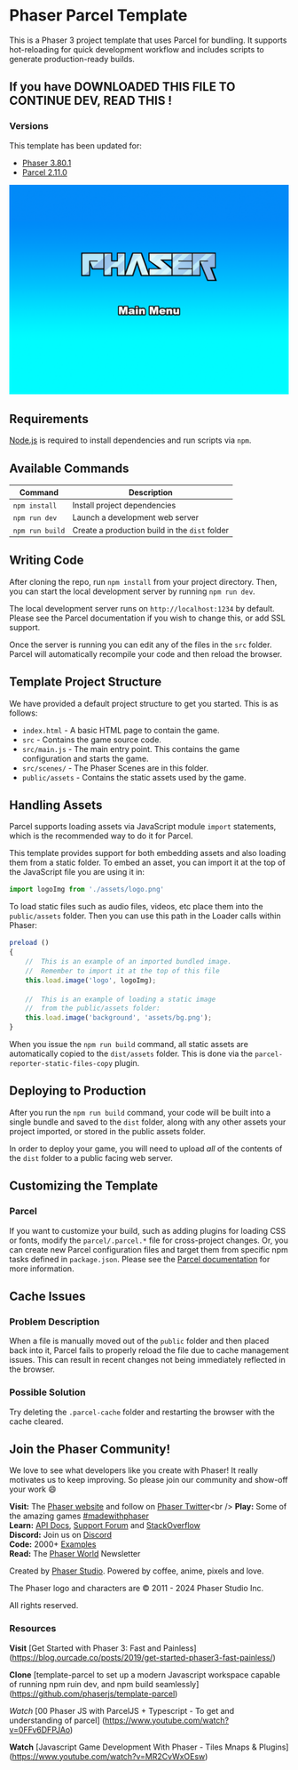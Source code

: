 # Phaser Parcel Template

This is a Phaser 3 project template that uses Parcel for bundling. It supports hot-reloading for quick development workflow and includes scripts to generate production-ready builds.

## If you have DOWNLOADED THIS FILE TO CONTINUE DEV, READ THIS ! 

<!-- 
TODO : ensure you have 'Better Comments' extension when you read this for improved readibilility. 


?PORTS: 

    
    *FRONT-END PORT: 1234:
    The front-end sever runs on PORT 1234 by default. In the case 1234 is not available, Parcel automatically chooses a random port for the server to run on. There is the CORS method of fusing both servers to run on one, but for dev purposeses , we'll the ports on individual ports. 

        *Development / Production Front-end server calls: 
        As shown in the package.json, you can start the frontend with a development call or a production call. This is a safety measure to ensure data will not be erased. 

            *Development:  
            "npm run dev": allows access to seed.js. Seed.js will clear all tables in the db if ran. This is

            *Production: 
            "npm start": allows you run the production server. 
            In the case you happen to break the forbidden rule of not running the seed.js file while in production; the seed file has a fail safe code so nothing from your database will delete. Unless you instruct otherwise in the command line. 

    *BACK-END PORT: 3000: 
        "npm run server": The backend is hard coded to run on port 3000. 
            

    *PORT: 5432: 
    -If you happen to see this port while setting up your prisma.schema (specifically during "DATABASE_URL setup, then ensure to leave it as 5432). 
        *Prisma uses PORT 5432 to communicate with the db and it listens to the Front-end on PORT 3000,  



? Getting Started with this app after cloning a Repo: 


    ? PSQL:

        Steps: 

            1.  Create the db as it shows below with the same camel casing
                    *DB name is: theArrowGame


    ? Prisma: 

    https://www.prisma.io/docs/getting-started/setup-prisma/add-to-existing-project/relational-databases-typescript-postgresql

        *0 look at the package.json and install the required modules 

        *0.5 set up the pqsl 

        *1. npm i --save-dev prisma@latest
            install

        *2 npx prisma init
            explination same as shown above


        *3. set up DATABASEURL prisma.schema file
        
        generator client {
                provider = "prisma-client-js"
                }

                define the database to connect to
                datasource db {
                provider = "postgresql"
                url      = env("DATABASE_URL")
            }
        

        *3.5 set up .env with the following info: 

        .env: 
                DATABASE_URL="postgresql://<your psql user>:@localhost:5432/theArrowGame"
                JWT="coolPassword"
                NODE_ENV="development"


        * Of note: 
            
            -env file goes within the main directory so backend can access it.

            -the app is set up with "theArrowGame" as the db. When creating your db i urge you to mirrow this nomenclature. It'll make things easier. 

        



        *4: npm i @prisma/client@latest

        Install Prisma/Cient

            If you do not have a seed.js from PSQL you can use the prima version of seeding a database: 
            *a.create the seed.js file 
                

    *		b.install the Prisma Client (see step 5)

    *		c.add a seed command within the package.json scripts 
            "scripts": {
                "seed": "node prisma/seed.js"
                }
                *OFNOTE: 
                    -make sure to create a development and production environment. Do this by manipulating the code within package.json : 
                    -from this 
                        "scripts": {
                            "dev": "parcel index.html --no-cache --config ./parcel/.parcel.dev --open",
                            "build": "parcel build index.html --public-url _relativeroute_ --no-source-maps --log-level error --config ./parcel/.parcel.prod"
                        },
                    -to this: 
                        "scripts": {
                            "dev": "NODE_ENV=development parcel index.html --no-cache --config ./parcel/.parcel.dev --open",
                            "start": "NODE_ENV=production node server/index.js",
                            "build": "NODE_ENV=production parcel build index.html --public-url _relativeroute_ --no-source-maps --log-level error --config ./parcel/.parcel.prod",
                            "seed": "node prisma/seed.js"
                    },
                
                    then make your seed.js file only run within development by running this code at the beginning 
                        if (process.env.NODE_ENV === 'production') {
                            console.log('Seeding is not permitted in production!');
                            process.exit();
                        }

        TODO: Cloned the repo? ... Start here: 

    Steps: 

        *3.7 



        *4 npx prisma migrate dev --name init
            Creates the DB with defined models(Tables) that are in the schema.prisma file
            ?Run this code if you want to restructure the db (Add more rows or columns)
            ?Followed by npx prisma generate 


        *5  npx prisma db pull
            This commmand is dope! It read the Database_URL (located in the .env) and connects to the db following. It then introspects the database & translates the database schema from SQL into a prisma data model within the prisma.schema

                TODO Whenever you clone a project with prisma, you start here. 
                    Which makes sense, you need the env files to operate the project 
                ? If it is your own project copy the env file over, if not, create one. 
                WALLAH! MAGIC!
            
            
            To get the latest prisma run:
        *6 npm i @prisma/client@latest
            this command creates a node module which houses the prisma client. That node module is changed evertime the schema is modified but in order to change it you have to run the following: 

            *7 npx prisma generate
                This reads the prisma schema and generates my prisma client library within the @prisma/client node_modules


        *8 set up the enviornment and do you first prisma quiery

            *a. Import Prisma Client
            const { PrismaClient } = require('@prisma/client)
            const prisma = new PrismaClient()

            *b crud methods can be found here:
            ! https://www.prisma.io/docs/orm/prisma-client/queries/crud






-->

### Versions

This template has been updated for:

- [Phaser 3.80.1](https://github.com/phaserjs/phaser)
- [Parcel 2.11.0](https://github.com/parcel-bundler/parcel)

![screenshot](screenshot.png)

## Requirements

[Node.js](https://nodejs.org) is required to install dependencies and run scripts via `npm`.

## Available Commands

| Command | Description |
|---------|-------------|
| `npm install` | Install project dependencies |
| `npm run dev` | Launch a development web server |
| `npm run build` | Create a production build in the `dist` folder |

## Writing Code

After cloning the repo, run `npm install` from your project directory. Then, you can start the local development server by running `npm run dev`.

The local development server runs on `http://localhost:1234` by default. Please see the Parcel documentation if you wish to change this, or add SSL support.

Once the server is running you can edit any of the files in the `src` folder. Parcel will automatically recompile your code and then reload the browser.

## Template Project Structure

We have provided a default project structure to get you started. This is as follows:

- `index.html` - A basic HTML page to contain the game.
- `src` - Contains the game source code.
- `src/main.js` - The main entry point. This contains the game configuration and starts the game.
- `src/scenes/` - The Phaser Scenes are in this folder.
- `public/assets` - Contains the static assets used by the game.

## Handling Assets

Parcel supports loading assets via JavaScript module `import` statements, which is the recommended way to do it for Parcel.

This template provides support for both embedding assets and also loading them from a static folder. To embed an asset, you can import it at the top of the JavaScript file you are using it in:

```js
import logoImg from './assets/logo.png'
```

To load static files such as audio files, videos, etc place them into the `public/assets` folder. Then you can use this path in the Loader calls within Phaser:

```js
preload ()
{
    //  This is an example of an imported bundled image.
    //  Remember to import it at the top of this file
    this.load.image('logo', logoImg);

    //  This is an example of loading a static image
    //  from the public/assets folder:
    this.load.image('background', 'assets/bg.png');
}
```

When you issue the `npm run build` command, all static assets are automatically copied to the `dist/assets` folder. This is done via the `parcel-reporter-static-files-copy` plugin.

## Deploying to Production

After you run the `npm run build` command, your code will be built into a single bundle and saved to the `dist` folder, along with any other assets your project imported, or stored in the public assets folder.

In order to deploy your game, you will need to upload *all* of the contents of the `dist` folder to a public facing web server.

## Customizing the Template

### Parcel

If you want to customize your build, such as adding plugins for loading CSS or fonts, modify the `parcel/.parcel.*` file for cross-project changes. Or, you can create new Parcel configuration files and target them from specific npm tasks defined in `package.json`. Please see the [Parcel documentation](https://parceljs.org) for more information.

## Cache Issues

### Problem Description

When a file is manually moved out of the `public` folder and then placed back into it, Parcel fails to properly reload the file due to cache management issues. This can result in recent changes not being immediately reflected in the browser.

### Possible Solution

Try deleting the `.parcel-cache` folder and restarting the browser with the cache cleared.

## Join the Phaser Community!

We love to see what developers like you create with Phaser! It really motivates us to keep improving. So please join our community and show-off your work 😄

**Visit:** The [Phaser website](https://phaser.io) and follow on [Phaser Twitter](https://twitter.com/phaser_)<br />
**Play:** Some of the amazing games [#madewithphaser](https://twitter.com/search?q=%23madewithphaser&src=typed_query&f=live)<br />
**Learn:** [API Docs](https://newdocs.phaser.io), [Support Forum](https://phaser.discourse.group/) and [StackOverflow](https://stackoverflow.com/questions/tagged/phaser-framework)<br />
**Discord:** Join us on [Discord](https://discord.gg/phaser)<br />
**Code:** 2000+ [Examples](https://labs.phaser.io)<br />
**Read:** The [Phaser World](https://phaser.io/community/newsletter) Newsletter<br />

Created by [Phaser Studio](mailto:support@phaser.io). Powered by coffee, anime, pixels and love.

The Phaser logo and characters are &copy; 2011 - 2024 Phaser Studio Inc.

All rights reserved.


### Resources 


**Visit** [Get Started with Phaser 3: Fast and Painless] (https://blog.ourcade.co/posts/2019/get-started-phaser3-fast-painless/)


**Clone** [template-parcel to set up a modern Javascript workspace capable of running npm ruin dev, and npm build seamlessly] (https://github.com/phaserjs/template-parcel)

*Watch* [00 Phaser JS with ParcelJS + Typescript - To get and understanding of parcel] (https://www.youtube.com/watch?v=0FFv6DFPJAo)

**Watch** [Javascript Game Development With Phaser - Tiles Mnaps & Plugins] (https://www.youtube.com/watch?v=MR2CvWxOEsw)



